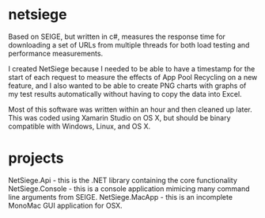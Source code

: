 netsiege
========

Based on SEIGE, but written in c#, measures the response time for downloading a set of URLs from multiple threads for both load testing and performance measurements.

I created NetSiege because I needed to be able to have a timestamp for the start of each request to measure the effects of App Pool Recycling on a new feature, and I also wanted to be able to create PNG charts with graphs of my test results automatically without having to copy the data into Excel.

Most of this software was written within an hour and then cleaned up later.  This was coded using Xamarin Studio on OS X, but should be binary compatible with Windows, Linux, and OS X.




projects
========

NetSiege.Api - this is the .NET library containing the core functionality
NetSiege.Console - this is a console application mimicing many command line arguments from SEIGE.
NetSiege.MacApp - this is an incomplete MonoMac GUI application for OSX.


